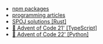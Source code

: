 - <a href="https://www.npmjs.com/~twistezo">npm packages</a>
- <a href="https://github.com/twistezo/articles">programming articles</a>
- <a href="https://github.com/twistezo/spoj">SPOJ solutions [Rust]</a>
- <a href="https://github.com/twistezo/advent-of-code-2021">:christmas_tree: Advent of Code 21' [TypeScript]</a>
- <a href="https://github.com/twistezo/advent-of-code-2022">:christmas_tree: Advent of Code 22' [Python]</a>
